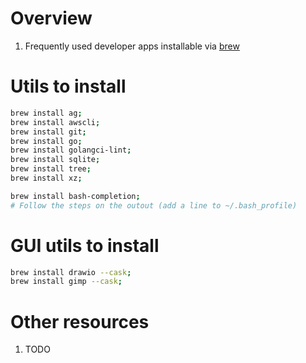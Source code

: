 # Overview
1. Frequently used developer apps installable via [brew](TODO)


# Utils to install
```bash
brew install ag;
brew install awscli;
brew install git;
brew install go;
brew install golangci-lint;
brew install sqlite;
brew install tree;
brew install xz;

brew install bash-completion;
# Follow the steps on the outout (add a line to ~/.bash_profile)
```


# GUI utils to install
```bash
brew install drawio --cask;
brew install gimp --cask;
```


# Other resources
1. TODO
